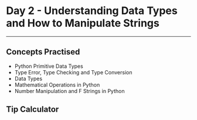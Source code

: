 <h1>Day 2 - Understanding Data Types and How to Manipulate Strings</h1>
<hr>
<h2>Concepts Practised</h2>

<ul>
    <li>Python Primitive Data Types</li>
    <li>Type Error, Type Checking and Type Conversion</li>
    <li>Data Types</li>
    <li>Mathematical Operations in Python</li>
    <li>Number Manipulation and F Strings in Python</li>
</ul>
<h2>Tip Calculator</h2>
